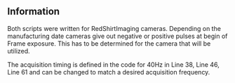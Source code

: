## Information

Both scripts were written for RedShirtImaging cameras. Depending on the manufacturing date cameras give out negative or positive pulses at begin of Frame exposure. This has to be determined for the camera that will be utilized. 

The acquisition timing is defined in the code for 40Hz in Line 38, Line 46, Line 61 and can be changed to match a desired acquisition frequency.





